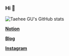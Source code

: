 ### Hi 👋

![Taehee GU's GitHub stats](https://github-readme-stats.vercel.app/api?username=good-da22&show_icons=true)
 
[**Notion**](https://goodda22.notion.site/Taehee_Gu-19d164759f7940b0ae66e8d12ba393b1)

[**Blog**](https://good-da22.tistory.com/)

[**Instagram**](https://www.instagram.com/good_da22)

